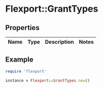 # Flexport::GrantTypes

## Properties

| Name | Type | Description | Notes |
| ---- | ---- | ----------- | ----- |

## Example

```ruby
require 'flexport'

instance = Flexport::GrantTypes.new()
```

